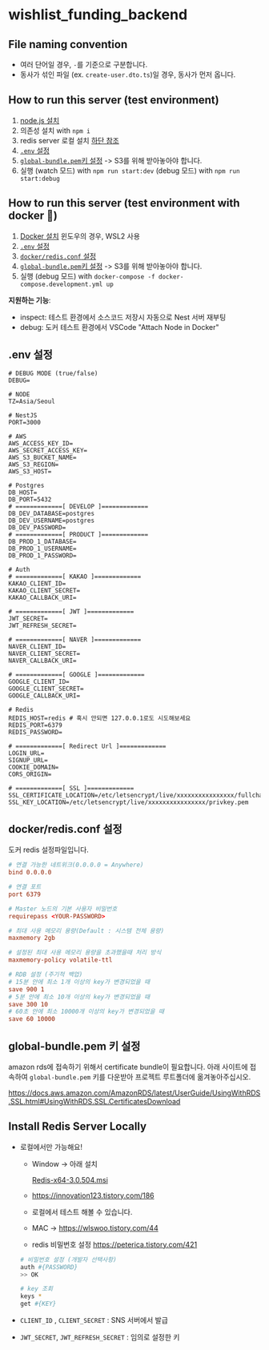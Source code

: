 # wishlist_funding_backend

## File naming convention

- 여러 단어일 경우, `-`를 기준으로 구분합니다.
- 동사가 섞인 파일 (ex. `create-user.dto.ts`)일 경우, 동사가 먼저 옵니다.

## How to run this server (test environment)

1. [node.js 설치](https://nodejs.org/en)
2. 의존성 설치 with `npm i`
3. redis server 로컬 설치 [하단 참조](#Install-Redis-Server-Locally)
4. [`.env` 설정](#env-설정)
5. [`global-bundle.pem`키 설정](#globalbundlepem-키-설정) -> S3를 위해 받아놓아야 합니다.
6. 실행 (watch 모드) with `npm run start:dev` (debug 모드) with `npm run start:debug`

## How to run this server (test environment with docker 🐳)

1. [Docker 설치](https://www.docker.com) 윈도우의 경우, WSL2 사용
2. [`.env` 설정](#env-설정)
3. [`docker/redis.conf` 설정](#dockerredisconf-설정)
4. [`global-bundle.pem`키 설정](#globalbundlepem-키-설정) -> S3를 위해 받아놓아야 합니다.
5. 실행 (debug 모드) with `docker-compose -f docker-compose.development.yml up`

**지원하는 기능**:

- inspect: 테스트 환경에서 소스코드 저장시 자동으로 Nest 서버 재부팅
- debug: 도커 테스트 환경에서 VSCode "Attach Node in Docker"

## .env 설정

```.env
# DEBUG MODE (true/false)
DEBUG=

# NODE
TZ=Asia/Seoul

# NestJS
PORT=3000

# AWS
AWS_ACCESS_KEY_ID=
AWS_SECRET_ACCESS_KEY=
AWS_S3_BUCKET_NAME=
AWS_S3_REGION=
AWS_S3_HOST=

# Postgres
DB_HOST=
DB_PORT=5432
# =============[ DEVELOP ]=============
DB_DEV_DATABASE=postgres
DB_DEV_USERNAME=postgres
DB_DEV_PASSWORD=
# =============[ PRODUCT ]=============
DB_PROD_1_DATABASE=
DB_PROD_1_USERNAME=
DB_PROD_1_PASSWORD=

# Auth
# =============[ KAKAO ]=============
KAKAO_CLIENT_ID=
KAKAO_CLIENT_SECRET=
KAKAO_CALLBACK_URI=

# =============[ JWT ]=============
JWT_SECRET=
JWT_REFRESH_SECRET=

# =============[ NAVER ]=============
NAVER_CLIENT_ID=
NAVER_CLIENT_SECRET=
NAVER_CALLBACK_URI=

# =============[ GOOGLE ]=============
GOOGLE_CLIENT_ID=
GOOGLE_CLIENT_SECRET=
GOOGLE_CALLBACK_URI=

# Redis
REDIS_HOST=redis # 혹시 안되면 127.0.0.1로도 시도해보세요
REDIS_PORT=6379
REDIS_PASSWORD=

# =============[ Redirect Url ]=============
LOGIN_URL=
SIGNUP_URL=
COOKIE_DOMAIN=
CORS_ORIGIN=

# =============[ SSL ]=============
SSL_CERTIFICATE_LOCATION=/etc/letsencrypt/live/xxxxxxxxxxxxxxxx/fullchain.pem
SSL_KEY_LOCATION=/etc/letsencrypt/live/xxxxxxxxxxxxxxxx/privkey.pem
```

## docker/redis.conf 설정

도커 redis 설정파일입니다.

```conf
# 연결 가능한 네트위크(0.0.0.0 = Anywhere)
bind 0.0.0.0

# 연결 포트
port 6379

# Master 노드의 기본 사용자 비밀번호
requirepass <YOUR-PASSWORD>

# 최대 사용 메모리 용량(Default : 시스템 전체 용량)
maxmemory 2gb

# 설정된 최대 사용 메모리 용량을 초과했을때 처리 방식
maxmemory-policy volatile-ttl

# RDB 설정 (주기적 백업)
# 15분 안에 최소 1개 이상의 key가 변경되었을 때
save 900 1
# 5분 안에 최소 10개 이상의 key가 변경되었을 때
save 300 10
# 60초 안에 최소 10000개 이상의 key가 변경되었을 때
save 60 10000
```

## global-bundle.pem 키 설정

amazon rds에 접속하기 위해서 certificate bundle이 필요합니다. 아래 사이트에 접속하여 `global-bundle.pem` 키를 다운받아 프로젝트 루트폴더에 옮겨놓아주십시오.

https://docs.aws.amazon.com/AmazonRDS/latest/UserGuide/UsingWithRDS.SSL.html#UsingWithRDS.SSL.CertificatesDownload

## Install Redis Server Locally

- 로컬에서만 가능해요!
    - Window → 아래 설치
        
        [Redis-x64-3.0.504.msi](https://prod-files-secure.s3.us-west-2.amazonaws.com/a58622d1-e964-481a-b684-e2f5510530c0/c315cca0-5fbd-4c16-b567-8f5184a44734/Redis-x64-3.0.504.msi)
        
    - https://innovation123.tistory.com/186
    - 로컬에서 테스트 해볼 수 있습니다.
    - MAC → https://wlswoo.tistory.com/44
    - redis 비밀번호 설정 https://peterica.tistory.com/421
    
    ```bash
    # 비밀번호 설정 (개발자 선택사항)
    auth #{PASSWORD}
    >> OK
    
    # key 조회
    keys *
    get #{KEY}
    ```
    

- `CLIENT_ID` , `CLIENT_SECRET` :  SNS 서버에서 발급
- `JWT_SECRET`, `JWT_REFRESH_SECRET` : 임의로 설정한 키
